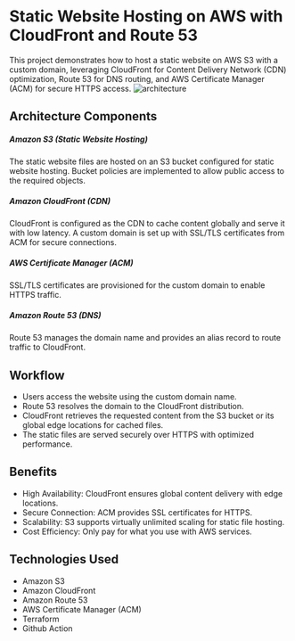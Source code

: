 # Static Website Hosting on AWS with CloudFront and Route 53
This project demonstrates how to host a static website on AWS S3 with a custom domain, leveraging CloudFront for Content Delivery Network (CDN) optimization, Route 53 for DNS routing, and AWS Certificate Manager (ACM) for secure HTTPS access.
![architecture](https://github.com/user-attachments/assets/30380ca8-64ce-4af0-b14d-f75ba45f453d)

## Architecture Components

 ##### Amazon S3 (Static Website Hosting)
  The static website files are hosted on an S3 bucket configured for static website hosting.
  Bucket policies are implemented to allow public access to the required objects.

 #####  Amazon CloudFront (CDN)
  CloudFront is configured as the CDN to cache content globally and serve it with low latency.
  A custom domain is set up with SSL/TLS certificates from ACM for secure connections.

  ##### AWS Certificate Manager (ACM)
  SSL/TLS certificates are provisioned for the custom domain to enable HTTPS traffic.

  ##### Amazon Route 53 (DNS)
  Route 53 manages the domain name and provides an alias record to route traffic to CloudFront.

## Workflow

   - Users access the website using the custom domain name.
   - Route 53 resolves the domain to the CloudFront distribution.
   - CloudFront retrieves the requested content from the S3 bucket or its global edge locations for cached files.
   - The static files are served securely over HTTPS with optimized performance.

## Benefits

   - High Availability: CloudFront ensures global content delivery with edge locations.
   - Secure Connection: ACM provides SSL certificates for HTTPS.
   - Scalability: S3 supports virtually unlimited scaling for static file hosting.
   - Cost Efficiency: Only pay for what you use with AWS services.

## Technologies Used

   - Amazon S3
   - Amazon CloudFront
   - Amazon Route 53
   - AWS Certificate Manager (ACM)
   - Terraform
   - Github Action

